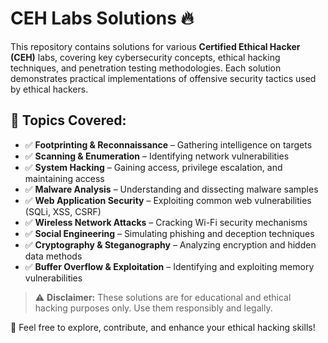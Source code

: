 # CEH Labs Solutions 🔥  

This repository contains solutions for various **Certified Ethical Hacker (CEH)** labs, covering key cybersecurity concepts, ethical hacking techniques, and penetration testing methodologies. Each solution demonstrates practical implementations of offensive security tactics used by ethical hackers.  

## 📌 Topics Covered:  
- ✅ **Footprinting & Reconnaissance** – Gathering intelligence on targets  
- ✅ **Scanning & Enumeration** – Identifying network vulnerabilities  
- ✅ **System Hacking** – Gaining access, privilege escalation, and maintaining access  
- ✅ **Malware Analysis** – Understanding and dissecting malware samples  
- ✅ **Web Application Security** – Exploiting common web vulnerabilities (SQLi, XSS, CSRF)  
- ✅ **Wireless Network Attacks** – Cracking Wi-Fi security mechanisms  
- ✅ **Social Engineering** – Simulating phishing and deception techniques  
- ✅ **Cryptography & Steganography** – Analyzing encryption and hidden data methods  
- ✅ **Buffer Overflow & Exploitation** – Identifying and exploiting memory vulnerabilities  

> ⚠️ **Disclaimer:** These solutions are for educational and ethical hacking purposes only. Use them responsibly and legally.  

🚀 Feel free to explore, contribute, and enhance your ethical hacking skills!  
